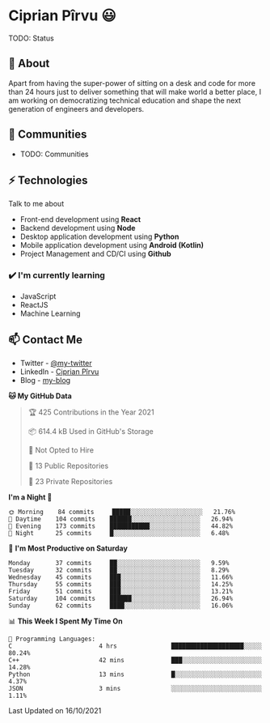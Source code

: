 # Ciprian Pîrvu 😃

TODO: Status

## 🧐 About

Apart from having the super-power of sitting on a desk and code for more than 24 hours just to deliver something that will make world a better place, I am working on democratizing technical education and shape the next generation of engineers and developers.

## 👯 Communities

-   TODO: Communities

## ⚡ Technologies

Talk to me about

-   Front-end development using **React**
-   Backend development using **Node**
-   Desktop application development using **Python**
-   Mobile application development using **Android (Kotlin)**
-   Project Management and CD/CI using **Github**

### ✔️ I'm currently learning

-   JavaScript
-   ReactJS
-   Machine Learning

## 📫 Contact Me

-   Twitter - [@my-twitter]()
-   LinkedIn - [Ciprian Pîrvu](https://www.linkedin.com/in/p%C3%AErvu-ciprian-cristian-4415991b1/)
-   Blog - [my-blog]()

<!--START_SECTION:waka-->
**🐱 My GitHub Data** 

> 🏆 425 Contributions in the Year 2021
 > 
> 📦 614.4 kB Used in GitHub's Storage 
 > 
> 🚫 Not Opted to Hire
 > 
> 📜 13 Public Repositories 
 > 
> 🔑 23 Private Repositories  
 > 
**I'm a Night 🦉** 

```text
🌞 Morning    84 commits     █████░░░░░░░░░░░░░░░░░░░░   21.76% 
🌆 Daytime    104 commits    ██████░░░░░░░░░░░░░░░░░░░   26.94% 
🌃 Evening    173 commits    ███████████░░░░░░░░░░░░░░   44.82% 
🌙 Night      25 commits     █░░░░░░░░░░░░░░░░░░░░░░░░   6.48%

```
📅 **I'm Most Productive on Saturday** 

```text
Monday       37 commits     ██░░░░░░░░░░░░░░░░░░░░░░░   9.59% 
Tuesday      32 commits     ██░░░░░░░░░░░░░░░░░░░░░░░   8.29% 
Wednesday    45 commits     ███░░░░░░░░░░░░░░░░░░░░░░   11.66% 
Thursday     55 commits     ███░░░░░░░░░░░░░░░░░░░░░░   14.25% 
Friday       51 commits     ███░░░░░░░░░░░░░░░░░░░░░░   13.21% 
Saturday     104 commits    ██████░░░░░░░░░░░░░░░░░░░   26.94% 
Sunday       62 commits     ████░░░░░░░░░░░░░░░░░░░░░   16.06%

```


📊 **This Week I Spent My Time On** 

```text
💬 Programming Languages: 
C                        4 hrs               ████████████████████░░░░░   80.24% 
C++                      42 mins             ███░░░░░░░░░░░░░░░░░░░░░░   14.28% 
Python                   13 mins             █░░░░░░░░░░░░░░░░░░░░░░░░   4.37% 
JSON                     3 mins              ░░░░░░░░░░░░░░░░░░░░░░░░░   1.11%

```


 Last Updated on 16/10/2021
<!--END_SECTION:waka-->

